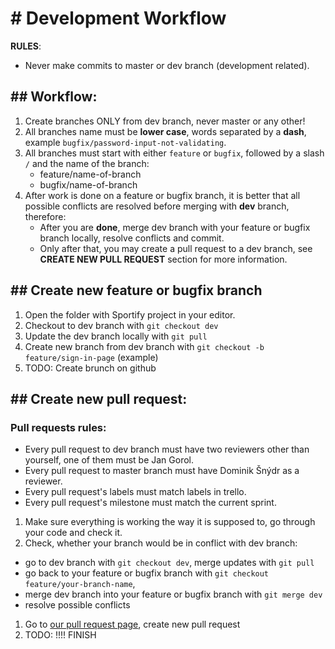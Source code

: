 # # Development Workflow

**RULES**: 
- Never make commits to master or dev branch (development related).

## ## Workflow:
1. Create branches ONLY from dev branch, never master or any other!
1. All branches name must be **lower case**, words separated by a **dash**, example `bugfix/password-input-not-validating`.
1. All branches must start with either `feature` or `bugfix`, followed by a slash `/` and the name of the branch: 
    - feature/name-of-branch
    - bugfix/name-of-branch
4. After work is done on a feature or bugfix branch, it is better that all possible conflicts are resolved before merging with **dev** branch, therefore:
    - After you are **done**, merge dev branch with your feature or bugfix branch locally, resolve conflicts and commit.
    - Only after that, you may create a pull request to a dev branch, see **CREATE NEW PULL REQUEST** section for more information.

## ## Create new feature or bugfix branch
1. Open the folder with Sportify project in your editor.
1. Checkout to dev branch with `git checkout dev`
1. Update the dev branch locally with `git pull`
1. Create new branch from dev branch with `git checkout -b feature/sign-in-page` (example)
1. TODO: Create brunch on github

## ## Create new pull request:
### Pull requests rules:  
- Every pull request to dev branch must have two reviewers other than yourself, one of them must be Jan Gorol. 
- Every pull request to master branch must have Dominik Šnýdr as a reviewer.
- Every pull request's labels must match labels in trello.
- Every pull request's milestone must match the current sprint.

1. Make sure everything is working the way it is supposed to, go through your code and check it.
1. Check, whether your branch would be in conflict with dev branch:
  - go to dev branch with `git checkout dev`, merge updates with `git pull`
  - go back to your feature or bugfix branch with `git checkout feature/your-branch-name`, 
  - merge dev branch into your feature or bugfix branch with `git merge dev`
  - resolve possible conflicts
1. Go to [our pull request page](https://github.com/jaroslavVeverka/Sportify_9/pulls), create new pull request
1. TODO: !!!! FINISH 